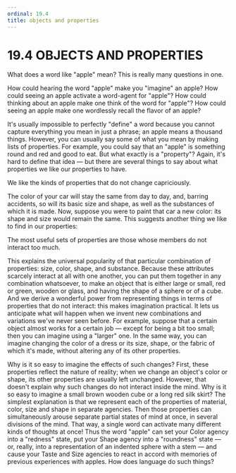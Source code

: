 ```yaml
---
ordinal: 19.4
title: objects and properties
---
```


# 19.4 OBJECTS AND PROPERTIES

What does a word like "apple" mean? This is really many questions in one.

How could hearing the word "apple" make you "imagine" an apple? How could seeing an apple activate a word-agent for "apple"? How could thinking about an apple make one think of the word for "apple"? How could seeing an apple make one wordlessly recall the flavor of an apple?

It's usually impossible to perfectly "define" a word because you cannot capture everything you mean in just a phrase; an apple means a thousand things. However, you can usually say some of what you mean by making lists of properties. For example, you could say that an "apple" is something round and red and good to eat. But what exactly is a "property"? Again, it's hard to define that idea &mdash; but there are several things to say about what properties we like our properties to have.

We like the kinds of properties that do not change capriciously.

The color of your car will stay the same from day to day, and, barring accidents, so will its basic size and shape, as well as the substances of which it is made. Now, suppose you were to paint that car a new color: its shape and size would remain the same. This suggests another thing we like to find in our properties:

The most useful sets of properties are those whose members do not interact too much.

This explains the universal popularity of that particular combination of properties: size, color, shape, and substance. Because these attributes scarcely interact at all with one another, you can put them together in any combination whatsoever, to make an object that is either large or small, red or green, wooden or glass, and having the shape of a sphere or of a cube. And we derive a wonderful power from representing things in terms of properties that do not interact: this makes imagination practical. It lets us anticipate what will happen when we invent new combinations and variations we've never seen before. For example, suppose that a certain object almost works for a certain job &mdash; except for being a bit too small; then you can imagine using a "larger" one. In the same way, you can imagine changing the color of a dress or its size, shape, or the fabric of which it's made, without altering any of its other properties.

Why is it so easy to imagine the effects of such changes? First, these properties reflect the nature of reality; when we change an object's color or shape, its other properties are usually left unchanged. However, that doesn't explain why such changes do not interact inside the mind. Why is it so easy to imagine a small brown wooden cube or a long red silk skirt? The simplest explanation is that we represent each of the properties of material, color, size and shape in separate agencies. Then those properties can simultaneously arouse separate partial states of mind at once, in several divisions of the mind. That way, a single word can activate many different kinds of thoughts at once! Thus the word "apple" can set your Color agency into a "redness" state, put your Shape agency into a "roundness" state &mdash; or, really, into a representation of an indented sphere with a stem &mdash; and cause your Taste and Size agencies to react in accord with memories of previous experiences with apples. How does language do such things?
